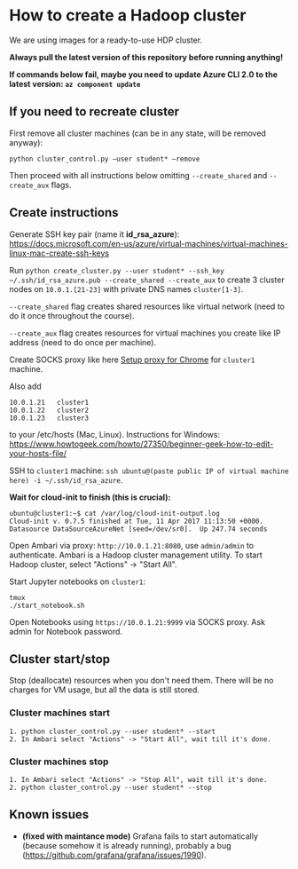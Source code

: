 # How to create a Hadoop cluster

We are using images for a ready-to-use HDP cluster.

**Always pull the latest version of this repository before running anything!**

**If commands below fail, maybe you need to update Azure CLI 2.0 to the latest version: `az component update`**

## If you need to recreate cluster

First remove all cluster machines (can be in any state, will be removed anyway):
```
python cluster_control.py —user student* —remove
```

Then proceed with all instructions below omitting `--create_shared` and `--create_aux` flags.

## Create instructions

Generate SSH key pair (name it **id_rsa_azure**):
https://docs.microsoft.com/en-us/azure/virtual-machines/virtual-machines-linux-mac-create-ssh-keys

Run `python create_cluster.py --user student* --ssh_key ~/.ssh/id_rsa_azure.pub
--create_shared --create_aux` to create 3 cluster nodes on `10.0.1.[21-23]`
with private DNS names `cluster[1-3]`.

`--create_shared` flag creates shared resources like virtual network (need to do it once throughout the course).

`--create_aux` flag creates resources for virtual machines you create like IP address (need to do once per machine).

Create SOCKS proxy like here [Setup proxy for Chrome](SETUP_PROXY.md) for `cluster1` machine.

Also add
```
10.0.1.21	cluster1
10.0.1.22	cluster2
10.0.1.23	cluster3
```
to your /etc/hosts (Mac, Linux).
Instructions for Windows: https://www.howtogeek.com/howto/27350/beginner-geek-how-to-edit-your-hosts-file/

SSH to `cluster1` machine:
`ssh ubuntu@(paste public IP of virtual machine here) -i ~/.ssh/id_rsa_azure`.

**Wait for cloud-init to finish (this is crucial):**
```
ubuntu@cluster1:~$ cat /var/log/cloud-init-output.log
Cloud-init v. 0.7.5 finished at Tue, 11 Apr 2017 11:13:50 +0000. Datasource DataSourceAzureNet [seed=/dev/sr0].  Up 247.74 seconds
```

Open Ambari via proxy: `http://10.0.1.21:8080`, 
use `admin/admin` to authenticate.
Ambari is a Hadoop cluster management utility.
To start Hadoop cluster, select "Actions" -> "Start All".

Start Jupyter notebooks on `cluster1`:
```
tmux
./start_notebook.sh
```

Open Notebooks using `https://10.0.1.21:9999` via SOCKS proxy.
Ask admin for Notebook password.

## Cluster start/stop

Stop (deallocate) resources when you don't need them.
There will be no charges for VM usage, but all the data is still stored.

### Cluster machines start
```
1. python cluster_control.py --user student* --start
2. In Ambari select "Actions" -> "Start All", wait till it's done.
```

### Cluster machines stop
```
1. In Ambari select "Actions" -> "Stop All", wait till it's done.
2. python cluster_control.py --user student* --stop
```

## Known issues
* **(fixed with maintance mode)** Grafana fails to start automatically (because somehow it is already running),
probably a bug (https://github.com/grafana/grafana/issues/1990).
